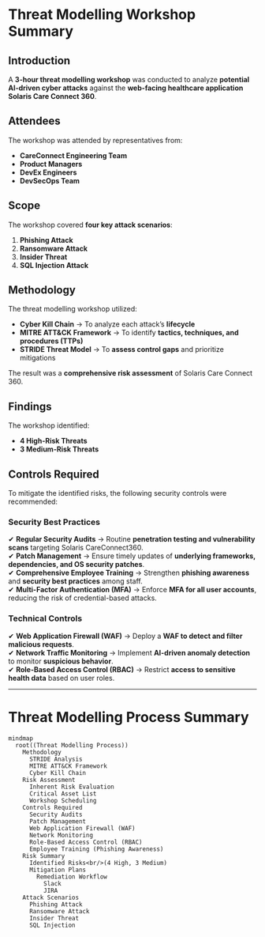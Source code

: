 # **Threat Modelling Workshop Summary**

## **Introduction**
A **3-hour threat modelling workshop** was conducted to analyze **potential AI-driven cyber attacks** against the **web-facing healthcare application** **Solaris Care Connect 360**.

## **Attendees**
The workshop was attended by representatives from:  
- **CareConnect Engineering Team**  
- **Product Managers**  
- **DevEx Engineers**  
- **DevSecOps Team**  

## **Scope**
The workshop covered **four key attack scenarios**:  
1. **Phishing Attack**  
2. **Ransomware Attack**  
3. **Insider Threat**  
4. **SQL Injection Attack**  

## **Methodology**
The threat modelling workshop utilized:  
- **Cyber Kill Chain** → To analyze each attack’s **lifecycle**  
- **MITRE ATT&CK Framework** → To identify **tactics, techniques, and procedures (TTPs)**  
- **STRIDE Threat Model** → To **assess control gaps** and prioritize mitigations  

The result was a **comprehensive risk assessment** of Solaris Care Connect 360.

## **Findings**
The workshop identified:  
- **4 High-Risk Threats**  
- **3 Medium-Risk Threats**  

## **Controls Required**
To mitigate the identified risks, the following security controls were recommended:  

### **Security Best Practices**
✔ **Regular Security Audits** → Routine **penetration testing and vulnerability scans** targeting Solaris CareConnect360.  
✔ **Patch Management** → Ensure timely updates of **underlying frameworks, dependencies, and OS security patches**.  
✔ **Comprehensive Employee Training** → Strengthen **phishing awareness** and **security best practices** among staff.  
✔ **Multi-Factor Authentication (MFA)** → Enforce **MFA for all user accounts**, reducing the risk of credential-based attacks.  

### **Technical Controls**
✔ **Web Application Firewall (WAF)** → Deploy a **WAF to detect and filter malicious requests**.  
✔ **Network Traffic Monitoring** → Implement **AI-driven anomaly detection** to monitor **suspicious behavior**.  
✔ **Role-Based Access Control (RBAC)** → Restrict **access to sensitive health data** based on user roles.  

---

# **Threat Modelling Process Summary**
```mermaid
mindmap
  root((Threat Modelling Process))
    Methodology
      STRIDE Analysis
      MITRE ATT&CK Framework
      Cyber Kill Chain
    Risk Assessment
      Inherent Risk Evaluation
      Critical Asset List
      Workshop Scheduling
    Controls Required
      Security Audits
      Patch Management
      Web Application Firewall (WAF)
      Network Monitoring
      Role-Based Access Control (RBAC)
      Employee Training (Phishing Awareness)
    Risk Summary
      Identified Risks<br/>(4 High, 3 Medium)
      Mitigation Plans
        Remediation Workflow
          Slack
          JIRA
    Attack Scenarios
      Phishing Attack
      Ransomware Attack
      Insider Threat
      SQL Injection